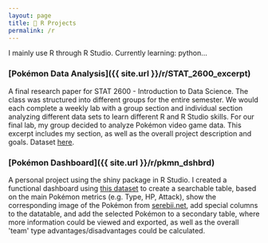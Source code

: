 ```yaml
---
layout: page
title: 🦏 R Projects
permalink: /r
---
```


I mainly use R through R Studio. Currently learning: python...

### [Pokémon Data Analysis]({{ site.url }}/r/STAT_2600_excerpt)
A final research paper for STAT 2600 - Introduction to Data Science. The class was structured into different groups for the entire semester. We would each complete a weekly lab with a group section and individual section analyzing different data sets to learn different R and R Studio skills. For our final lab, my group decided to analyze Pokémon video game data. This excerpt includes my section, as well as the overall project description and goals. Dataset [here](https://www.kaggle.com/abcsds/pokemon).

### [Pokémon Dashboard]({{ site.url }}/r/pkmn_dshbrd)
A personal project using the shiny package in R Studio. I created a functional dashboard using [this dataset](https://www.kaggle.com/mariotormo/complete-pokemon-dataset-updated-090420) to create a searchable table, based on the main Pokémon metrics (e.g. Type, HP, Attack), show the corresponding image of the Pokémon from [serebii.net](https://www.serebii.net/index2.shtml), add special columns to the datatable, and add the selected Pokémon to a secondary table, where more information could be viewed and exported, as well as the overall 'team' type advantages/disadvantages could be calculated.


